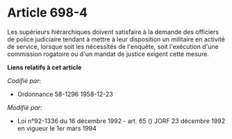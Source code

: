 # Article 698-4

Les supérieurs hiérarchiques doivent satisfaire à la demande des officiers de police judiciaire tendant à mettre à leur
disposition un militaire en activité de service, lorsque soit les nécessités de l'enquête, soit l'exécution d'une commission
rogatoire ou d'un mandat de justice exigent cette mesure.

**Liens relatifs à cet article**

_Codifié par_:

  - Ordonnance 58-1296 1958-12-23

_Modifié par_:

  - Loi n°92-1336 du 16 décembre 1992 - art. 65 () JORF 23 décembre 1992 en vigueur le 1er mars 1994
